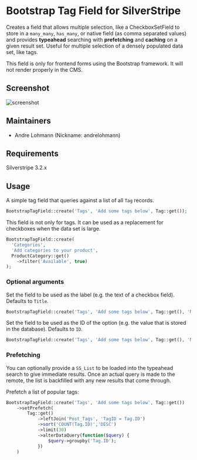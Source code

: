 # Bootstrap Tag Field for SilverStripe
Creates a field that allows multiple selection, like a CheckboxSetField to store in a `many_many`, `has_many`, or native field (as comma separated values) and provides **typeahead** searching with **prefetching** and **caching** on a given result set. Useful for multiple selection of a densely populated data set, like tags.

This field is only for frontend forms using the Bootstrap framework. It will not render properly in the CMS.

## Screenshot

![screenshot](https://cloud.githubusercontent.com/assets/654636/5621984/0406af24-95a1-11e4-9c61-0b25f7899dc3.png)
## Maintainers

 * Andre Lohmann (Nickname: andrelohmann)
  <lohmann dot andre at googlemail dot com>

## Requirements

Silverstripe 3.2.x

## Usage

A simple tag field that queries against a list of all `Tag` records.
```php
BootstrapTagField::create('Tags', 'Add some tags below', Tag::get());
```

This field is not only for tags. It can be used as a replacement for checkboxes when the data set is large.
```php
BootstrapTagField::create(
  'Categories', 
  'Add categories to your product', 
  ProductCategory::get()
    ->filter('Available', true)
);
```

### Optional arguments

Set the field to be used as the label (e.g. the text of a checkbox field). Defaults to `Title`.
```php
BootstrapTagField::create('Tags', 'Add some tags below', Tag::get(), 'Name');
```

Set the field to be used as the ID of the option (e.g. the value that is stored in the database). Defaults to `ID`.
```php
BootstrapTagField::create('Tags', 'Add some tags below', Tag::get(), 'Name', 'Slug');
```

### Prefetching

You can optionally provide a `SS_List` to be loaded into the typeahead search to give immediate results. Once an actual query is made to the remote, the list is backfilled with any new results that come through.

Prefetch a list of popular tags:
```php
BootstrapTagField::create('Tags', 'Add some tags below', Tag::get())
    ->setPrefetch(
        Tag::get()
            ->leftJoin('Post_Tags', 'TagID = Tag.ID')                            
            ->sort('COUNT(Tag.ID)','DESC')
            ->limit(30)
            ->alterDataQuery(function($query) {
                $query->groupby('Tag.ID');
            })
    )
```
